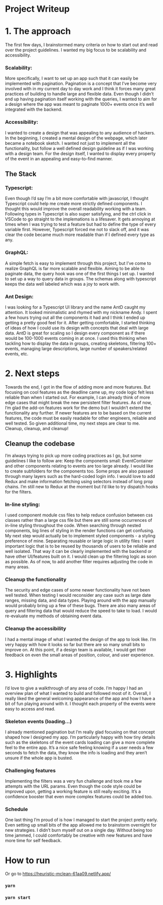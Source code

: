# Project Writeup

# 1. The approach
The first few days, I brainstormed many criteria on how to start out and read over the project guidelines. I wanted my big focus to be scalability and accessibility. 
### Scalability: 
More specifically, I want to set up an app such that it can easily be implemented with pagination. Pagination is a concept that I’ve become very involved with in my current day to day work and I think it forces many great practices of building to handle large and flexible data. Even though I didn’t end up having pagination itself working with the queries, I wanted to aim for a design where the app was meant to paginate 1000+ events once it’s well integrated with the backend.
### Accessibility: 
I wanted to create a design that was appealing to any audience of hackers. In the beginning, I created a mental design of the webpage, which later became a notebook sketch. I wanted not just to implement all the functionality, but follow a well defined design guideline as if I was working with a design team. For the design itself, I wanted to display every property of the event in an appealing and easy-to-find manner.
## The Stack
### Typescript: 
Even though I’d say I’m a bit more comfortable with javascript, I thought Typescript could help me create more strictly defined components. I thought this would improve the overall readability working with a team. Following types in Typescript is also super satisfying, and the ctrl click in VSCode to go straight to the implemations is a lifesaver. It gets annoying at times when I was trying to test a feature but had to define the type of every variable first. However, Typescript forced me not to slack off, and it was clear the code became much more readable than if I defined every type as any.
### GraphQL: 
A simple fetch is easy to implement through this project, but I’ve come to realize GraphQL is far more scalable and flexible. Aiming to be able to paginate data, the query hook was one of the first things I set up. I wanted to set up a way to query data in groups. The schemas along with typescript keeps the data well labeled which was a joy to work with.
### Ant Design: 
I was looking for a Typescript UI library and the name AntD caught my attention. It looked minimalistic and rhymed with my nickname Andy. I spent a few hours trying out all the components it had and I think I ended up getting a pretty good feel for it. After getting comfortable, I started thinking of ideas of how I could use its design with concepts that deal with large data. AntD is great for scaling so I design every component as if there would be 100-1000 events coming in at once. I used this thinking when tackling how to display the data in groups, creating skeletons, filtering 100+ events, managing large descriptions, large number of speakers/related events, etc.
# 2. Next steps
Towards the end, I got in the flow of adding more and more features. But focusing on cool features as the deadline came up, my code logic felt less reliable than when I started out. For example, I can already think of more edge cases that might break the new persistent filter features. As of now, I’m glad the add-on features work for the demo but I wouldn’t extend the functionality any further. If newer features are to be based on the current features, the code must be easily readable for other engineers, reliable and well tested. So given additional time, my next steps are clear to me. Cleanup, cleanup, and cleanup! 
## Cleanup the codebase
I’m always trying to pick up more coding practices as I go, but some guidelines I like to follow are:
Keep the components small: 
EventContainer and other components relating to events are too large already. I would like to create subfolders for the components too. Some props are also passed through many layers such as the hard-coded login info. I would love to add Redux and make information fetching using selectors instead of long prop chains. I’m still new to Redux at the moment but I‘d like to try dispatch hooks for the filters.
### In-line styling:
I used component module css files to help reduce confusion between css classes rather than a large css file but there are still some occurrences of in-line styling throughout the code. When searching through nested components, big lines of styling in the render functions can get confusing. My next step would actually be to implement styled components - a styling preference of mine.
Separating reusable or large logic in utility files:
I want important logic that is to be reused by thousands of users to be reliable and well isolated. That way it can be clearly implemented with the backend or have other UI/features built on it. I would clean up the filtering logic as soon as possible. As of now, to add another filter requires adjusting the code in many areas.
### Cleanup the functionality
The security and edge cases of some newer functionality have not been well tested. When testing I would reconsider any case such as large date ranges, missing data, and data types. Playing around with the app manually would probably bring up a few of these bugs. There are also many areas of query and filtering data that would reduce the speed to take to load. I would re-evaluate my methods of obtaining event data.
### Cleanup the accessibility
I had a mental image of what I wanted the design of the app to look like. I’m very happy with how it looks so far but there are so many small bits to improve on. At this point, if a design team is available, I would get their feedback on even the small areas of position, colour, and user experience.
# 3. Highlights
I’d love to give a walkthrough of any area of code. I’m happy I had an overview plan of what I wanted to build and followed most of it. Overall, I really liked the general welcoming appearance of the app and how I have a bit of fun playing around with it. I thought each property of the events were easy to access and read.
### Skeleton events (loading…)
I already mentioned pagination but I’m really glad focusing on that concept shaped how I designed my app. I’m particularly happy with how tiny details such as the skeletons of the event cards loading can give a more complete feel to the entire app. It’s a nice safe feeling knowing if a user needs a few seconds to fetch the data, they know the info is loading and they aren’t unsure if the whole app is busted.
### Challenging features
Implementing the filters was a very fun challenge and took me a few attempts with the URL params. Even though the code style could be improved upon, getting a working feature is still really exciting. It’s a confidence booster that even more complex features could be added too.
### Schedule
One last thing I’m proud of is how I managed to start the project pretty early. Even setting up small bits of the app allowed me to brainstorm overnight for new strategies. I didn’t burn myself out on a single day. Without being too time jammed, I could comfortably be creative with new features and have more time for self feedback.

# How to run
Or go to https://heuristic-mclean-61aa09.netlify.app/

### `yarn`

### `yarn start`


